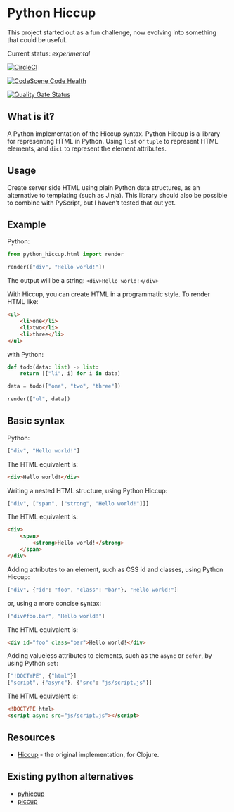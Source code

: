 # Python Hiccup

This project started out as a fun challenge, now evolving into something that could be useful.

Current status: _experimental_

[![CircleCI](https://dl.circleci.com/status-badge/img/gh/DavidVujic/python-hiccup/tree/main.svg?style=svg)](https://dl.circleci.com/status-badge/redirect/gh/DavidVujic/python-hiccup/tree/main)

[![CodeScene Code Health](https://codescene.io/projects/59968/status-badges/code-health)](https://codescene.io/projects/59968)

[![Quality Gate Status](https://sonarcloud.io/api/project_badges/measure?project=DavidVujic_python-hiccup&metric=alert_status)](https://sonarcloud.io/summary/new_code?id=DavidVujic_python-hiccup)

## What is it?
A Python implementation of the Hiccup syntax. Python Hiccup is a library for representing HTML in Python.
Using `list` or `tuple` to represent HTML elements, and `dict` to represent the element attributes.

## Usage
Create server side HTML using plain Python data structures, as an alternative to templating (such as Jinja).
This library should also be possible to combine with PyScript, but I haven't tested that out yet.

## Example

Python:
``` python
from python_hiccup.html import render

render(["div", "Hello world!"])
```

The output will be a string: `<div>Hello world!</div>`


With Hiccup, you can create HTML in a programmatic style.
To render HTML like:
``` html
<ul>
    <li>one</li>
    <li>two</li>
    <li>three</li>
</ul>
```

with Python:
``` python
def todo(data: list) -> list:
    return [["li", i] for i in data]

data = todo(["one", "two", "three"])

render(["ul", data])
```

## Basic syntax

Python:
``` python
["div", "Hello world!"]
```

The HTML equivalent is:
``` html
<div>Hello world!</div>
```

Writing a nested HTML structure, using Python Hiccup:

``` python
["div", ["span", ["strong", "Hello world!"]]]
```

The HTML equivalent is:
``` html
<div>
    <span>
        <strong>Hello world!</strong>
    </span>
</div>
```


Adding attributes to an element, such as CSS id and classes, using Python Hiccup:

``` python
["div", {"id": "foo", "class": "bar"}, "Hello world!"]
```

or, using a more concise syntax:
``` python
["div#foo.bar", "Hello world!"]
```

The HTML equivalent is:
``` html
<div id="foo" class="bar">Hello world!</div>
```

Adding valueless attributes to elements, such as the `async` or `defer`, by using Python `set`:
``` python
["!DOCTYPE", {"html"}]
["script", {"async"}, {"src": "js/script.js"}]
```

The HTML equivalent is:
``` html
<!DOCTYPE html>
<script async src="js/script.js"></script>
```


## Resources
- [Hiccup](https://github.com/weavejester/hiccup) - the original implementation, for Clojure.


## Existing python alternatives
- [pyhiccup](https://github.com/nbessi/pyhiccup)
- [piccup](https://github.com/alexjuda/piccup)
